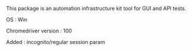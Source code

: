 This package is an automation infrastructure kit tool for GUI and API tests.

OS : Win

Chromedriver version : 100

Added : incognito/regular session param